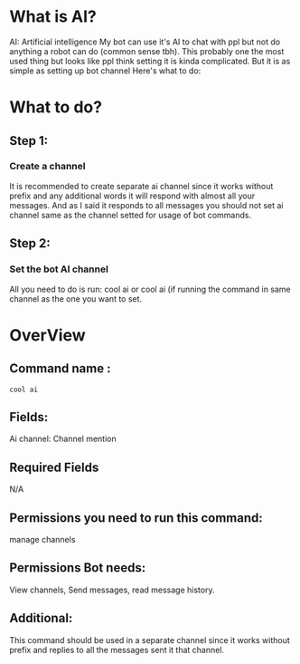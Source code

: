 # What is AI? 
AI: Artificial intelligence 
My bot can use it's AI to chat with ppl but not do anything a robot can do (common sense tbh).
This probably one the most used thing but looks like ppl think setting it is kinda complicated.
But it is as simple as setting up bot channel Here's what to do:

# What to do?
## Step 1:
### Create a channel 
It is recommended to create separate ai channel since it works without prefix and any additional words it will respond with almost all your messages.
And as I said it responds to all messages you should not set ai channel same as the channel setted for usage of bot commands.

## Step 2:
### Set the bot AI channel
All you need to do is run: cool ai <ai channel: channel mention> or cool ai (if running the command in same channel as the one you want to set. 

# OverView
## Command name : 
```
cool ai
```
## Fields: 
Ai channel: Channel mention
## Required Fields
N/A
## Permissions you need to run this command:
manage channels
## Permissions Bot needs:
View channels, Send messages, read message history.
## Additional:
This command should be used in a separate channel since it works without prefix and replies to all the messages sent it that channel. 
